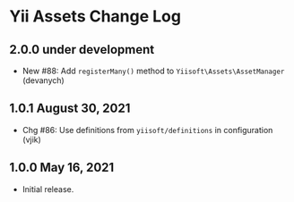 # Yii Assets Change Log

## 2.0.0 under development

- New #88: Add `registerMany()` method to `Yiisoft\Assets\AssetManager` (devanych)

## 1.0.1 August 30, 2021

- Chg #86: Use definitions from `yiisoft/definitions` in configuration (vjik)

## 1.0.0 May 16, 2021

- Initial release.
